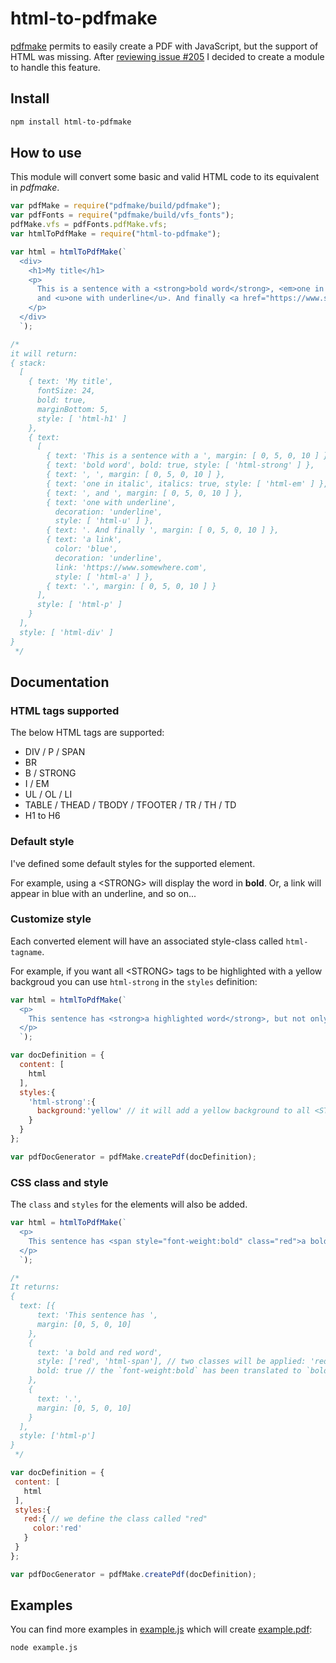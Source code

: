# html-to-pdfmake

[pdfmake](https://pdfmake.github.io/docs/) permits to easily create a PDF with JavaScript, but the support of HTML was missing. After [reviewing issue #205](https://github.com/bpampuch/pdfmake/issues/205) I decided to create a module to handle this feature.

## Install

```bash
npm install html-to-pdfmake
```

## How to use

This module will convert some basic and valid HTML code to its equivalent in *pdfmake*.

```javascript
var pdfMake = require("pdfmake/build/pdfmake");
var pdfFonts = require("pdfmake/build/vfs_fonts");
pdfMake.vfs = pdfFonts.pdfMake.vfs;
var htmlToPdfMake = require("html-to-pdfmake");

var html = htmlToPdfMake(`
  <div>
    <h1>My title</h1>
    <p>
      This is a sentence with a <strong>bold word</strong>, <em>one in italic</em>, 
      and <u>one with underline</u>. And finally <a href="https://www.somewhere.com">a link</a>.
    </p>
  </div>
  `);

/*
it will return:
{ stack:
  [
    { text: 'My title',
      fontSize: 24,
      bold: true,
      marginBottom: 5,
      style: [ 'html-h1' ]
    },
    { text:
      [
        { text: 'This is a sentence with a ', margin: [ 0, 5, 0, 10 ] },
        { text: 'bold word', bold: true, style: [ 'html-strong' ] },
        { text: ', ', margin: [ 0, 5, 0, 10 ] },
        { text: 'one in italic', italics: true, style: [ 'html-em' ] },
        { text: ', and ', margin: [ 0, 5, 0, 10 ] },
        { text: 'one with underline',
          decoration: 'underline',
          style: [ 'html-u' ] },
        { text: '. And finally ', margin: [ 0, 5, 0, 10 ] },
        { text: 'a link',
          color: 'blue',
          decoration: 'underline',
          link: 'https://www.somewhere.com',
          style: [ 'html-a' ] },
        { text: '.', margin: [ 0, 5, 0, 10 ] }
      ],
      style: [ 'html-p' ]
    }
  ],
  style: [ 'html-div' ]
}
 */
```

## Documentation

### HTML tags supported

The below HTML tags are supported:
  - DIV / P / SPAN
  - BR
  - B / STRONG
  - I / EM
  - UL / OL / LI
  - TABLE / THEAD / TBODY / TFOOTER / TR / TH / TD
  - H1 to H6

### Default style

I've defined some default styles for the supported element.

For example, using a &lt;STRONG&gt; will display the word in **bold**. Or, a link will appear in blue with an underline, and so on...

### Customize style

Each converted element will have an associated style-class called `html-tagname`.

For example, if you want all &lt;STRONG&gt; tags to be highlighted with a yellow backgroud you can use `html-strong` in the `styles` definition:

```javascript
var html = htmlToPdfMake(`
  <p>
    This sentence has <strong>a highlighted word</strong>, but not only.
  </p>
  `);

var docDefinition = {
  content: [
    html
  ],
  styles:{
    'html-strong':{
      background:'yellow' // it will add a yellow background to all <STRONG> elements
    }
  }
};

var pdfDocGenerator = pdfMake.createPdf(docDefinition);
```

### CSS class and style

The `class` and `styles` for the elements will also be added.

```javascript
var html = htmlToPdfMake(`
  <p>
    This sentence has <span style="font-weight:bold" class="red">a bold and red word</span>.
  </p>
  `);

/*
It returns:
{
  text: [{
      text: 'This sentence has ',
      margin: [0, 5, 0, 10]
    },
    {
      text: 'a bold and red word',
      style: ['red', 'html-span'], // two classes will be applied: 'red' and 'html-span'
      bold: true // the `font-weight:bold` has been translated to `bold:true`
    },
    {
      text: '.',
      margin: [0, 5, 0, 10]
    }
  ],
  style: ['html-p']
}
 */

var docDefinition = {
 content: [
   html
 ],
 styles:{
   red:{ // we define the class called "red"
     color:'red'
   }
 }
};

var pdfDocGenerator = pdfMake.createPdf(docDefinition);
```

## Examples

You can find more examples in [example.js](example.js) which will create [example.pdf](example.pdf):

```bash
node example.js
```

